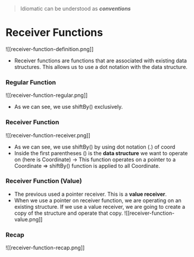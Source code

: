 > Idiomatic can be understood as ***conventions***
# Receiver Functions
![[receiver-function-definition.png]]
- Receiver functions are functions that are associated with existing data structures. This allows us to use a dot notation with the data structure.

### Regular Function
![[receiver-function-regular.png]]
- As we can see, we use shiftBy() exclusively.

### Receiver Function
![[receiver-function-receiver.png]]
- As we can see, we use shiftBy() by using dot notation (.) of coord
- Inside the first parentheses () is the **data structure** we want to operate on (here is Coordinate) -> This function operates on a pointer to a Coordinate  => shiftBy() function is applied to all Coordinate.

### Receiver Function (Value)
- The previous used a pointer receiver. This is a **value receiver**.
- When we use a pointer on receiver function, we are operating on an existing structure. If we use a value receiver, we are going to create a copy of the structure and operate that copy.
![[receiver-function-value.png]]

### Recap
![[receiver-function-recap.png]]

